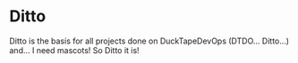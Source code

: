 # Ditto
Ditto is the basis for all projects done on DuckTapeDevOps (DTDO... Ditto...) and... I need mascots! So Ditto it is!
